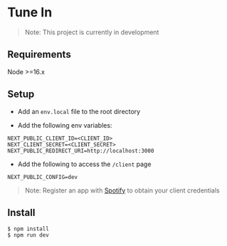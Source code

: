 # Tune In

> Note: This project is currently in development

## Requirements

Node >=16.x

## Setup

- Add an `env.local` file to the root directory

- Add the following env variables:

```
NEXT_PUBLIC_CLIENT_ID=<CLIENT_ID>
NEXT_CLIENT_SECRET=<CLIENT_SECRET>
NEXT_PUBLIC_REDIRECT_URI=http://localhost:3000
```

- Add the following to access the `/client` page

```
NEXT_PUBLIC_CONFIG=dev
```

> Note: Register an app with [Spotify](https://developer.spotify.com/dashboard/applications) to obtain your client credentials

## Install

```
$ npm install
$ npm run dev
```
